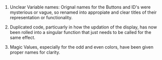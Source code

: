 1. Unclear Variable names: Orignal names for the Buttons and ID's were mysterious or vague, so renamed into appropiate and clear titles of their representation or functionality.

2. Duplicated code, particuarly in how the updation of the display, has now been rolled into a singular function that just needs to be called for the same effect.

3. Magic Values, especially for the odd and even colors, have been given proper names for clarity.
